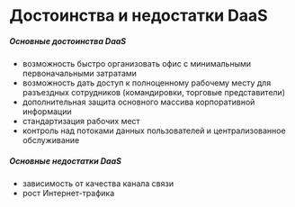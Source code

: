 # Достоинства и недостатки DaaS
##### Основные достоинства DaaS
 - возможность быстро организовать офис с минимальными первоначальными затратами
 - возможность дать доступ к полноценному рабочему месту для разъездных сотрудников (командировки, торговые представители)
 - дополнительная защита основного массива корпоративной информации
 - стандартизация рабочих мест
 - контроль над потоками данных пользователей и централизованное обслуживание
##### Основные недостатки DaaS
 - зависимость от качества канала связи
 - рост Интернет-трафика
